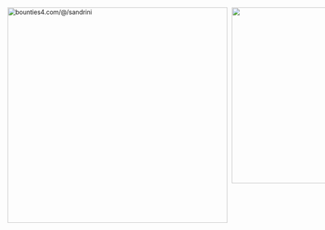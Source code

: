 <div style="display: flex;">
  <div style="flex: 1; padding-left: 10px; padding-top: 10px;">
 <a href="https://app.bounties4.com/@/sandrini" target="_blank"><img title="bounties4.com/@/sandrini" alt="bounties4.com/@/sandrini" src="https://storage.googleapis.com/profile_avatar/production/65248a67b44ac841dd97d23a/1696900431327_badge.png" width="500" height="490" /></a>
  </div>
  <div style="flex: 1; padding-left: 10px; padding-top: 10px">
   <img src="https://github-readme-stats.vercel.app/api/top-langs/?username=pedrosandrini&layout=compact&langs_count=7&theme=tokyonight" width="400" />
  </div>
</div>
